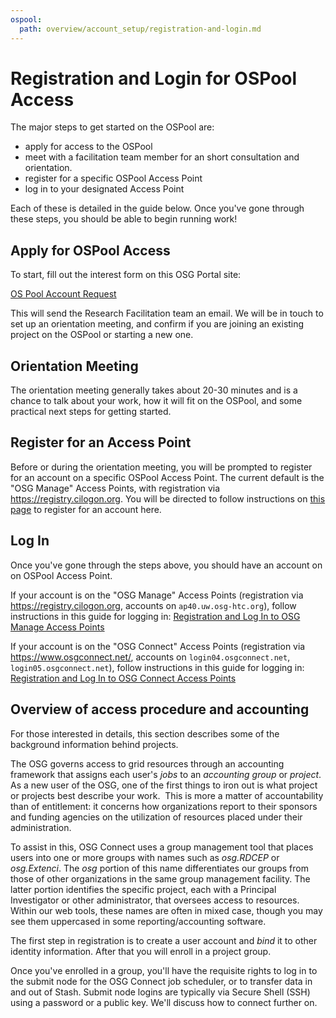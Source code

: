 ```yaml
---
ospool:
  path: overview/account_setup/registration-and-login.md
---
```


Registration and Login for OSPool Access
====================================


The major steps to get started on the OSPool are: 

* apply for access to the OSPool
* meet with a facilitation team member for an short consultation and orientation. 
* register for a specific OSPool Access Point
* log in to your designated Access Point

Each of these is detailed in the guide below. 
Once you've gone through these steps, you should be able to begin running work! 

## Apply for OSPool Access

To start, fill out the interest form on this OSG Portal site: 

[OS Pool Account Request](https://portal.osg-htc.org/application)

This will send the Research Facilitation team an email. We will be in 
touch to set up an orientation meeting, and confirm if you are joining 
an existing project on the OSPool or starting a new one. 

## Orientation Meeting

The orientation meeting generally takes about 20-30 minutes and is a chance to 
talk about your work, how it will 
fit on the OSPool, and some practical next steps for getting started. 

## Register for an Access Point

Before or during the orientation meeting, you will be prompted to register 
for an account on a specific OSPool Access Point. The current default is the 
"OSG Manage" Access Points, with registration via https://registry.cilogon.org. 
You will be directed to follow instructions on [this page](../ap7-access) to register 
for an account here. 

## Log In

Once you've gone through the steps above, you should have an account on 
on OSPool Access Point. 

If your account is on the "OSG Manage" Access Points (registration via 
https://registry.cilogon.org, accounts on `ap40.uw.osg-htc.org`), follow instructions 
in this guide for logging in: [Registration and Log In to OSG Manage Access Points](../ap7-access.md)

If your account is on the "OSG Connect" Access Points (registration via 
https://www.osgconnect.net/, accounts on `login04.osgconnect.net`, `login05.osgconnect.net`), 
follow instructions 
in this guide for logging in: [Registration and Log In to OSG Connect Access Points](../connect-access.md)

## Overview of access procedure and accounting

For those interested in details, this section describes some of the background 
information behind projects. 

The OSG governs access to grid resources through an accounting
framework that assigns each user's *jobs* to an *accounting group* or *project*.
As a new user of the OSG, one of the first things to iron out is what
project or projects best describe your work.  This is more a matter of
accountability than of entitlement: it concerns how organizations report to
their sponsors and funding agencies on the utilization of resources placed under
their administration.

To assist in this, OSG Connect uses a group management tool that places users
into one or more groups with names such as *osg.RDCEP* or *osg.Extenci*. 
The *osg* portion of this name differentiates our groups from those of 
other organizations in the same group management facility. The latter portion 
identifies the specific project, each with a Principal Investigator or other 
administrator, that oversees access to resources. Within our web tools, these 
names are often in mixed case, though you may see them uppercased in some 
reporting/accounting software.

The first step in registration is to create a user account and *bind* it to
other identity information. After that you will enroll in a project group.

Once you've enrolled in a group, you'll have the requisite rights to log in to
the submit node for the OSG Connect job scheduler, or to transfer data in and
out of Stash. Submit node logins are typically via Secure Shell (SSH) using a
password or a public key. We'll discuss how to connect further on.

[ssh-key]: ../../../overview/account_setup/generate-add-sshkey/
